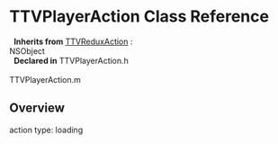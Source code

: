 # TTVPlayerAction Class Reference

&nbsp;&nbsp;**Inherits from** <a href="../Classes/TTVReduxAction.html">TTVReduxAction</a> :   
NSObject  
&nbsp;&nbsp;**Declared in** TTVPlayerAction.h<br />  
TTVPlayerAction.m  

## Overview

action type: loading

